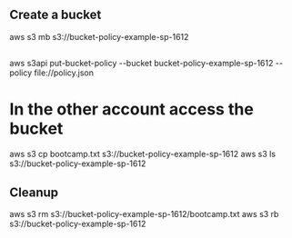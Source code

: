## Create a bucket

aws s3 mb s3://bucket-policy-example-sp-1612

##

aws s3api put-bucket-policy --bucket bucket-policy-example-sp-1612 --policy file://policy.json

# In the other account access the bucket

aws s3 cp bootcamp.txt s3://bucket-policy-example-sp-1612
aws s3 ls s3://bucket-policy-example-sp-1612

## Cleanup

aws s3 rm s3://bucket-policy-example-sp-1612/bootcamp.txt
aws s3 rb s3://bucket-policy-example-sp-1612